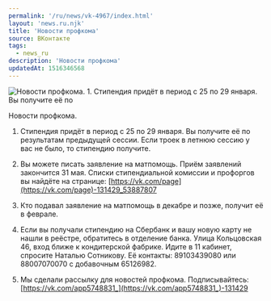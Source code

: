```yaml
---
permalink: '/ru/news/vk-4967/index.html'
layout: 'news.ru.njk'
title: 'Новости профкома'
source: ВКонтакте
tags:
  - news_ru
description: 'Новости профкома'
updatedAt: 1516346568
---
```

![Новости профкома. 1. Стипендия придёт в период с 25 по 29 января. Вы получите её по](https://sun9-17.userapi.com/impf/c841023/v841023541/5f7d9/IxLu3q9Jip0.jpg?size=1280x853&quality=96&sign=130242c7278fc7312ff85e2eb26acae7&c_uniq_tag=6QN4HRkVI5euZFHgnLMRcAdqO_aKHKDaj9Fnm4HjdUY&type=album)

Новости профкома.

1. Стипендия придёт в период с 25 по 29 января. Вы получите её по результатам предыдущей сессии. Если троек в летнюю сессию у вас не было, то стипендию получите.

2. Вы можете писать заявление на матпомощь. Приём заявлений закончится 31 мая. Списки стипендиальной комиссии и профоргов вы найдёте на странице: [https://vk.com/page](https://vk.com/page)-131429_53887807

3. Кто подавал заявление на матпомощь в декабре и позже, получит её в феврале.

4. Если вы получали стипендию на Сбербанк и вашу новую карту не нашли в реёстре, обратитесь в отделение банка. Улица Кольцовская 46, вход ближе к кондитерской фабрике. Идите в 11 кабинет, спросите Наталью Сотникову. Её контакты: 89103439080 или 88007070070 с добавочным 65126982.

5. Мы сделали рассылку для новостей профкома. Подписывайтесь: [https://vk.com/app5748831_](https://vk.com/app5748831_)-131429

